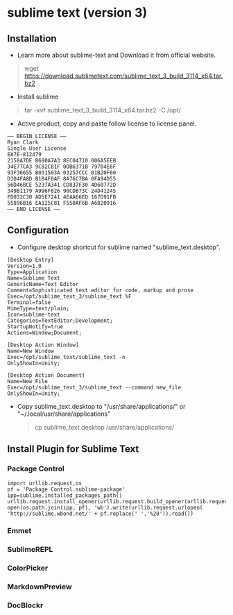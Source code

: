 # sublime text (version 3)


## Installation 

* Learn more about sublime-text and Download it from official website.
> wget https://download.sublimetext.com/sublime_text_3_build_3114_x64.tar.bz2

* Install sublime
> tar -xvf sublime_text_3_build_3114_x64.tar.bz2 -C /opt/

* Active product, copy and paste follow license to license panel.
```
—– BEGIN LICENSE —–
Ryan Clark
Single User License
EA7E-812479
2158A7DE B690A7A3 8EC04710 006A5EEB
34E77CA3 9C82C81F 0DB6371B 79704E6F
93F36655 B031503A 03257CCC 01B20F60
D304FA8D B1B4F0AF 8A76C7BA 0FA94D55
56D46BCE 5237A341 CD837F30 4D60772D
349B1179 A996F826 90CDB73C 24D41245
FD032C30 AD5E7241 4EAA66ED 167D91FB
55896B16 EA125C81 F550AF6B A6820916
—— END LICENSE ——
```

## Configuration

* Configure desktop shortcut for sublime named "sublime_text.desktop".
```
[Desktop Entry]
Version=1.0
Type=Application
Name=Sublime Text
GenericName=Text Editor
Comment=Sophisticated text editor for code, markup and prose
Exec=/opt/sublime_text_3/sublime_text %F
Terminal=false
MimeType=text/plain;
Icon=sublime-text
Categories=TextEditor;Development;
StartupNotify=true
Actions=Window;Document;

[Desktop Action Window]
Name=New Window
Exec=/opt/sublime_text/sublime_text -n
OnlyShowIn=Unity;

[Desktop Action Document]
Name=New File
Exec=/opt/sublime_text_3/sublime_text --command new_file
OnlyShowIn=Unity;
```

* Copy sublime_text.desktop to "/usr/share/applications/" or "~/.local/usr/share/applications"

  > cp sublime_text.desktop /usr/share/applications/

## Install Plugin for Sublime Text

### Package Control
```
import urllib.request,os
pf = 'Package Control.sublime-package' 
ipp=sublime.installed_packages_path()
urllib.request.install_opener(urllib.request.build_opener(urllib.request.ProxyHandler()))
open(os.path.join(ipp, pf), 'wb').write(urllib.request.urlopen( 'http://sublime.wbond.net/' + pf.replace(' ','%20')).read())
```

### Emmet

### SublimeREPL

### ColorPicker

### MarkdownPreview

### DocBlockr
